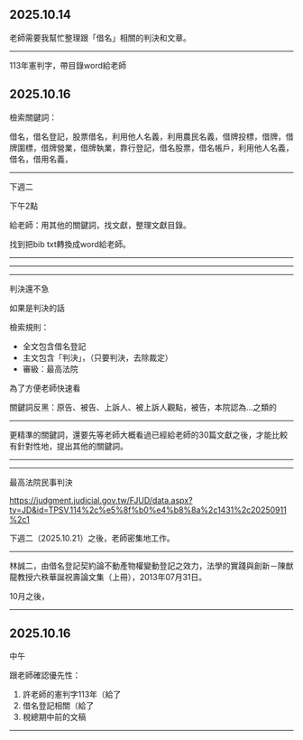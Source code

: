 ## 2025.10.14


老師需要我幫忙整理跟「借名」相關的判決和文章。


---

113年憲判字，帶目錄word給老師




## 2025.10.16


檢索關鍵詞：

借名，借名登記，股票借名，利用他人名義，利用農民名義，借牌投標，借牌，借牌圍標，借牌營業，借牌執業，靠行登記，借名股票，借名帳戶，利用他人名義，借名，借用名義，

---

下週二

下午2點

給老師：用其他的關鍵詞，找文獻，整理文獻目錄。

找到把bib txt轉換成word給老師。



---




---

---

判決還不急

如果是判決的話


檢索規則：

- 全文包含借名登記
- 主文包含「判決」，（只要判決，去除裁定）
- 審級：最高法院


為了方便老師快速看

關鍵詞反黑：原告、被告、上訴人、被上訴人觀點，被告，本院認為...之類的


---


更精準的關鍵詞，還要先等老師大概看過已經給老師的30篇文獻之後，才能比較有針對性地，提出其他的關鍵詞。


---



---






最高法院民事判決


https://judgment.judicial.gov.tw/FJUD/data.aspx?ty=JD&id=TPSV,114%2c%e5%8f%b0%e4%b8%8a%2c1431%2c20250911%2c1


下週二（2025.10.21）之後，老師密集地工作。



---

林誠二，由借名登記契約論不動產物權變動登記之效力，法學的實踐與創新－陳猷龍教授六秩華誕祝壽論文集（上冊），2013年07月31日。

10月之後，



---


## 2025.10.16

中午

跟老師確認優先性：


1. 許老師的憲判字113年（給了
2. 借名登記相關（給了
3. 稅總期中前的文稿



---










